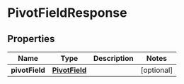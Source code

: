 
# PivotFieldResponse

## Properties
Name | Type | Description | Notes
------------ | ------------- | ------------- | -------------
**pivotField** | [**PivotField**](PivotField.md) |  |  [optional]



